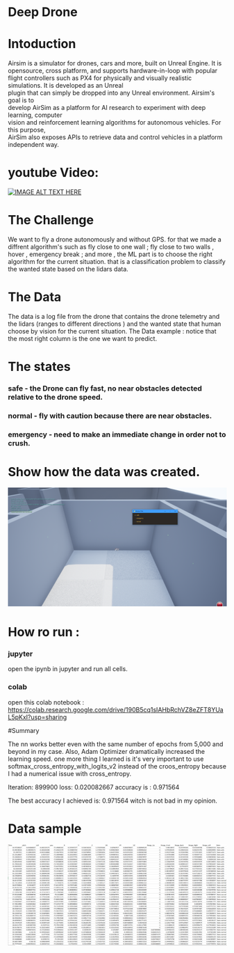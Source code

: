 # Deep Drone
# Intoduction 
Airsim	is	a	simulator	for	drones,	cars	and	more,	built	on	Unreal	Engine.	It	is	opensource,	cross	platform,	and	supports	hardware-in-loop	with	popular	flight	controllers such	as	PX4	for	physically	and	visually	realistic	simulations.	It	is	developed	as	an	Unreal	
plugin	that	can	simply	be	dropped	into	any	Unreal	environment.	Airsim's	goal	is	to	
develop	AirSim	as	a	platform	for	AI	research	to	experiment	with	deep	learning,	computer	
vision	and	reinforcement	learning	algorithms	for	autonomous	vehicles.	For	this	purpose,	
AirSim	also	exposes	APIs	to	retrieve	data	and	control	vehicles	in	a	platform	independent	
way.	

# youtube Video:

[![IMAGE ALT TEXT HERE](https://img.youtube.com/vi/8g3Wo9dBc7I/0.jpg)](https://www.youtube.com/watch?v=8g3Wo9dBc7I)

# The	Challenge

We	want	to	fly	a	drone	autonomously	and	without	GPS.	for	that	we	made	a	diffrent
algorithm's	such	as	fly	close	to	one	wall	;	fly	close	to	two	walls	,	hover	,	emergency
break	;	and	more	,	the	ML	part	is	to	choose	the	right	algorithm	for	the	current	situation.
that	is	a	classification	problem	to	classify	the	wanted	state	based	on	the	lidars	data.

# The Data

The	data	is	a	log	file	from	the	drone	that	contains	the	drone	telemetry	and	the	lidars
(ranges	to	different	directions	)	and	the	wanted	state	that	human	choose	by	vision	for
the	current	situation.
The	Data example	:
notice	that	the	most	right	column	is	the	one	we	want	to	predict.

# The states 
### safe - the Drone can fly fast, no near obstacles detected relative to the drone speed.
### normal - fly with caution because there are near obstacles.
### emergency - need to make an immediate change in order not to crush.


# Show how the data was created.
![alt text](https://github.com/simon-pikalov/deep_drone/blob/main/photo/data_gen.png?raw=true)

# How ro run :

### jupyter
open the ipynb in jupyter and run all cells.

### colab
open this colab notebook : https://colab.research.google.com/drive/190B5cq1sIAHbRchVZ8eZFT8YUaL5pKxI?usp=sharing

#Summary 

The nn works better even with the same number of epochs 
from 5,000 and beyond in my case.
Also, Adam Optimizer dramatically increased the learning speed.
one more thing I learned is it's very important to use softmax_cross_entropy_with_logits_v2 instead of the croos_entropy because I had a numerical issue with cross_entropy.

Iteration: 899900  loss: 0.020082667
accuracy is : 0.971564

The best accuracy I achieved is: 0.971564 witch is not bad in my opinion. 
 



# Data sample

![alt text](https://github.com/simon-pikalov/deep_drone/blob/main/photo/data_vis.png?raw=true)

